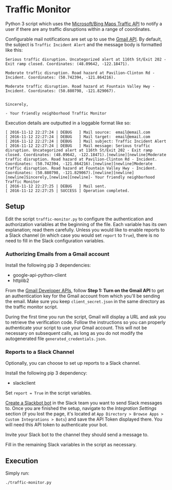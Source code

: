 # Traffic Monitor

Python 3 script which uses the [Microsoft/Bing Maps Traffic API](https://msdn.microsoft.com/en-us/library/hh441725.aspx) to notify a user if there are any traffic disruptions within a range of coordinates.

Configurable mail notifications are set up to use the [Gmail API](https://developers.google.com/gmail/api/). By default, the subject is `Traffic Incident Alert` and the message body is formatted like this:
```
Serious traffic disruption. Uncategorized alert at 116th St/Exit 202 - Exit ramp closed. Coordinates: (48.09642, -122.18471).

Moderate traffic disruption. Road hazard at Pavilion-Clinton Rd - Incident. Coordinates: (50.742394, -121.864216).

Moderate traffic disruption. Road hazard at Fountain Valley Hwy - Incident. Coordinates: (50.880798, -121.829067).


Sincerely,

- Your friendly neighborhood Traffic Monitor
```

Execution details are outputted in a loggable format like so:
```
[ 2016-11-12 22:27:24 | DEBUG   ] Mail source:  email@email.com
[ 2016-11-12 22:27:24 | DEBUG   ] Mail target:  email@email.com
[ 2016-11-12 22:27:24 | DEBUG   ] Mail subject: Traffic Incident Alert
[ 2016-11-12 22:27:24 | DEBUG   ] Mail message: Serious traffic disruption. Uncategorized alert at 116th St/Exit 202 - Exit ramp closed. Coordinates: (48.09642, -122.18471).[newline][newline]Moderate traffic disruption. Road hazard at Pavilion-Clinton Rd - Incident. Coordinates: (50.742394, -121.864216).[newline][newline]Moderate traffic disruption. Road hazard at Fountain Valley Hwy - Incident. Coordinates: (50.880798, -121.829067).[newline][newline][newline]Sincerely,[newline][newline]- Your friendly neighborhood Traffic Monitor
[ 2016-11-12 22:27:25 | DEBUG   ] Mail sent.
[ 2016-11-12 22:27:25 | SUCCESS ] Operation completed.
```

## Setup

Edit the script `traffic-monitor.py` to configure the authentication and authorization variables at the beginning of the file. Each variable has its own explanation; read them carefully. Unless you would like to enable reports to a Slack channel (in which case you would set `report` to `True`), there is no need to fill in the Slack configuration variables.

### Authorizing Emails from a Gmail account

Install the following pip 3 dependencies:
* google-api-python-client
* httplib2

From the [Gmail Developer APIs](https://developers.google.com/gmail/api/quickstart/python), follow **Step 1: Turn on the Gmail API** to get an authentication key for the Gmail account from which you'll be sending the email. Make sure you keep `client_secret.json` in the same directory as the traffic monitor script.

During the first time you run the script, Gmail will display a URL and ask you to retrieve the verification code. Follow the instructions so you can properly authenticate your script to use your Gmail account. This will not be necessary on subsequent calls, as long as you do not modify the autogenerated file `generated_credentials.json`.

### Reports to a Slack Channel

Optionally, you can choose to set up reports to a Slack channel.

Install the following pip 3 dependency:
* slackclient

Set `report = True` in the script variables.

[Create a Slackbot bot](https://api.slack.com/bot-users) in the Slack team you want to send Slack messages to. Once you are finished the setup, navigate to the _Integration Settings_ section (if you lost the page, it's located at `App Directory > Browse Apps > Custom Integrations > Bots`) and save the API Token displayed there. You will need this API token to authenticate your bot.

Invite your Slack bot to the channel they should send a message to.

Fill in the remaining Slack variables in the script as necessary.

## Execution

Simply run:

```
./traffic-monitor.py
```

